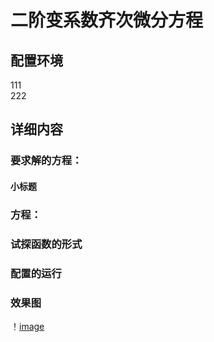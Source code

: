 # 二阶变系数齐次微分方程
## 配置环境
111  
222
## 详细内容
### 要求解的方程：
#### 小标题
### 方程：
### 试探函数的形式
### 配置的运行
### 效果图  
！[image](https://github.com/zhiyiqin/-erjie/blob/master/1603013554.jpg)
